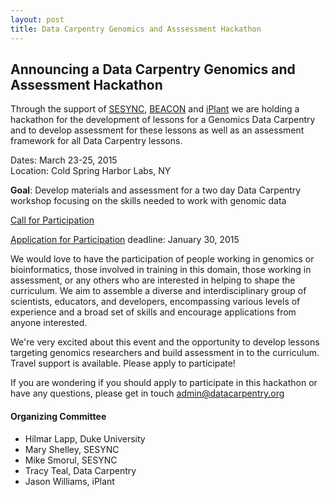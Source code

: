 ```yaml
---
layout: post
title: Data Carpentry Genomics and Asssessment Hackathon
---
```


## Announcing a Data Carpentry Genomics and Assessment Hackathon

Through the support of [SESYNC](https://www.sesync.org), [BEACON](http://beacon-center.org) and
[iPlant](http://www.iplantcollaborative.org) we are
holding a hackathon for the development of lessons for a Genomics Data Carpentry and to develop
assessment for these lessons as well as an assessment framework for all Data Carpentry lessons.

Dates: March 23-25, 2015  
Location: Cold Spring Harbor Labs, NY

**Goal**: Develop materials and assessment for a two day Data Carpentry workshop focusing on the skills needed to work with genomic data

[Call for Participation](http://goo.gl/iLvaP0)

[Application for Participation](http://goo.gl/dqmkwI)  deadline: January 30, 2015


We would love to have the participation of people working in genomics or bioinformatics, those involved in
training in this domain, those working in assessment, or any others who are interested in helping to shape the curriculum.
We aim to assemble a diverse and interdisciplinary group of scientists, educators, and developers, encompassing various
levels of experience and a broad set of skills and encourage applications from anyone interested.

We're very excited about this event and the opportunity to develop lessons targeting genomics researchers and build
assessment in to the curriculum. Travel support is available. Please apply to participate!

If you are wondering if you should apply to participate in this hackathon or have any questions, please get in touch
<admin@datacarpentry.org>


####

#### Organizing Committee
- Hilmar Lapp, Duke University
- Mary Shelley, SESYNC
- Mike Smorul, SESYNC
- Tracy Teal, Data Carpentry
- Jason Williams, iPlant

